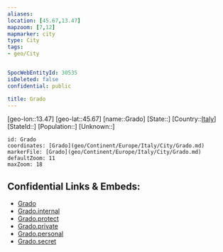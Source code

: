 ```yaml
---
aliases: 
location: [45.67,13.47]
mapzoom: [7,12] 
mapmarker: city 
type: City
tags:
- geo/City


SpocWebEntityId: 30535
isDeleted: false
confidential: public

title: Grado
---
```

[geo-lon::13.47]
[geo-lat::45.67]
[name::Grado]
[State::]
[Country::[Italy](geo/Continent/Europe/Italy.md)]
[StateId::]
[Population::]
[Unknown::]


```leaflet
id: Grado
coordinates: [Grado](geo/Continent/Europe/Italy/City/Grado.md)
markerFile: [Grado](geo/Continent/Europe/Italy/City/Grado.md)
defaultZoom: 11 
maxZoom: 18
```


## Confidential Links & Embeds: 
- [Grado](../../../../../../_public/geo/Continent/Europe/Italy/City/Grado.md) 
- [Grado.internal](../../../../../../_internal/geo/Continent/Europe/Italy/City/Grado.internal.md) 
- [Grado.protect](../../../../../../_protect/geo/Continent/Europe/Italy/City/Grado.protect.md) 
- [Grado.private](../../../../../../_private/geo/Continent/Europe/Italy/City/Grado.private.md) 
- [Grado.personal](../../../../../../_personal/geo/Continent/Europe/Italy/City/Grado.personal.md) 
- [Grado.secret](../../../../../../_secret/geo/Continent/Europe/Italy/City/Grado.secret.md) 
